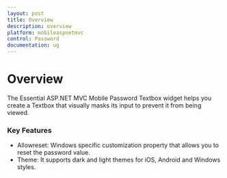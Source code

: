 ```yaml
---
layout: post
title: Overview
description: overview
platform: mobileaspnetmvc
control: Password
documentation: ug
---
```


# Overview

The Essential ASP.NET MVC Mobile Password Textbox widget helps you create a Textbox that visually masks its input to prevent it from being viewed.

### Key Features

* Allowreset: Windows specific customization property that allows you to reset the password value.
* Theme: It supports dark and light themes for iOS, Android and Windows styles.
